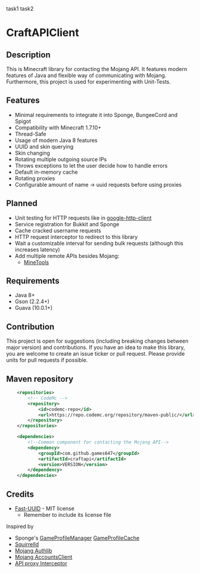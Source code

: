 task1
task2

# CraftAPIClient

## Description

This is Minecraft library for contacting the Mojang API. It features modern features of Java and flexible way of
communicating with Mojang. Furthermore, this project is used for experimenting with Unit-Tests.

## Features

- Minimal requirements to integrate it into Sponge, BungeeCord and Spigot
- Compatibility with Minecraft 1.7.10+
- Thread-Safe
- Usage of modern Java 8 features
- UUID and skin querying
- Skin changing
- Rotating multiple outgoing source IPs
- Throws exceptions to let the user decide how to handle errors
- Default in-memory cache
- Rotating proxies
- Configurable amount of name -> uuid requests before using proxies

## Planned

- Unit testing for HTTP requests like in [google-http-client](https://github.com/google/google-http-java-client)
- Service registration for Bukkit and Sponge
- Cache cracked username requests
- HTTP request interceptor to redirect to this library
- Wait a customizable interval for sending bulk requests (although this increases latency)
- Add multiple remote APIs besides Mojang:
  - [MineTools](https://api.minetools.eu/)

## Requirements

- Java 8+
- Gson (2.2.4+)
- Guava (10.0.1+)

## Contribution

This project is open for suggestions (including breaking changes between major version) and contributions. If you have
an idea to make this library, you are welcome to create an issue ticker or pull request. Please provide units for pull
requests if possible.

## Maven repository

```xml
	<repositories>
        <!-- CodeMc -->
        <repository>
            <id>codemc-repo</id>
            <url>https://repo.codemc.org/repository/maven-public/</url>
        </repository>
    </repositories>

    <dependencies>
        <!--Common component for contacting the Mojang API-->
        <dependency>
            <groupId>com.github.games647</groupId>
            <artifactId>craftapi</artifactId>
            <version>VERSION</version>
        </dependency>
    </dependencies>
```

## Credits

- [Fast-UUID](https://github.com/jchambers/fast-uuid) - MIT license
  - Remember to include its license file

Inspired by

- Sponge's
  [GameProfileManager](https://jd.spongepowered.org/7.0.0/org/spongepowered/api/profile/GameProfileManager.html)
  [GameProfileCache](https://jd.spongepowered.org/7.0.0/org/spongepowered/api/profile/GameProfileCache.html)
- [SquirrelId](https://github.com/EngineHub/SquirrelID)
- [Mojang Authlib](https://github.com/Techcable/Authlib)
- [Mojang AccountsClient](https://github.com/JonMcPherson/AccountsClient/)
- [API proxy Interceptor](https://github.com/Shevchik/MojangAPIProxy)
